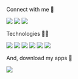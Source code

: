 Connect with me :metal:

[<img src="https://img.shields.io/badge/Medium-000000?style=flat&logo=medium&logoColor=white">](https://eduardoreisdev.medium.com/)
[<img src="https://img.shields.io/badge/LinkedIn-000000?style=flat&logo=linkedin&logoColor=white">](https://www.linkedin.com/in/eduardoreisti/)
[<img src="https://img.shields.io/badge/GitHub-100000?style=flat&logo=github&logoColor=white">](https://github.com/EduardoReisDev)


Technologies :man_technologist:

[<img src="https://img.shields.io/badge/c%23-%23000000.svg?style=flat&logo=c-sharp&logoColor=white">](https://docs.microsoft.com/pt-br/dotnet/csharp/)
[<img src="https://img.shields.io/badge/.NET-000000?style=flat&logo=.net&logoColor=white">](https://dotnet.microsoft.com/en-us/)
[<img src="https://img.shields.io/badge/.NET MAUI-000000?style=flat&logo=.net&logoColor=white">](https://dotnet.microsoft.com/en-us/apps/maui)
[<img src="https://img.shields.io/badge/Xamarin-000000?style=flat&logo=xamarin&logoColor=white">](https://docs.microsoft.com/pt-br/xamarin/)
[<img src="https://img.shields.io/badge/iOS-000000?style=flat&logo=ios&logoColor=white">](https://www.apple.com/br/ios/ios-15/)
[<img src="https://img.shields.io/badge/Android-000000?style=flat&logo=android&logoColor=white">](https://www.android.com/intl/pt-BR_br/)

And, download my apps :calling:

[<img src="https://img.shields.io/badge/Google_Play-000000?style=flat&logo=google-play&logoColor=white">](https://play.google.com/store/apps/developer?id=eduardoreisdev)
